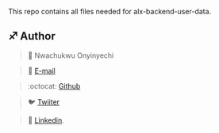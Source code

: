 This repo contains all files needed for alx-backend-user-data.

## :sagittarius: Author

> :man: Nwachukwu Onyinyechi 

> :e-mail: [E-mail](nwachukwuonyinyechi79@gmail.com)

> :octocat: [Github](https://github.com/G4GIFTEDHANDS)

> :bird: [Twiiter](https://twitter.com/G4giftedhands)

> :blue_book: [Linkedin](https://www.linkedin.com/in/nwaonyichi/).
